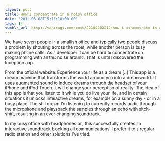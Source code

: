 ```yaml
---
layout: post
title: How I concentrate in a noisy office
date: '2011-03-08T15:18:10+00:00'
tags: []
tumblr_url: http://vandragt.com/post/22188882219/how-i-concentrate-in-a-noisy-office
---
```

We have seven people in a smallish office and typically two people discuss a problem by shouting across the room, while another person is busy making phone calls. As a developer it can be hard to concentrate on programming with all this noise around. That is until I discovered the Inception app.

From the official website:
Experience your life as a dream [..] This app is a dream machine that transforms the world around you into a dreamworld. It uses augmented sound to induce dreams through the headset of your iPhone and iPod Touch. It will change your perception of reality.
The idea of this app is that you listen to it while you do live your life, and in certain situations it unlocks interactive dreams, for example on a sunny day - or in a busy place. The still dream I’m listening to currently records audio through the microphone and playsback the samples through an echo with pitch-shift, resulting in an ever-changing soundtrack.

In my busy office with headphones on, this successfully creates an interactive soundtrack blocking all communications. I prefer it to a regular radio station and other solutions I’ve tried.
